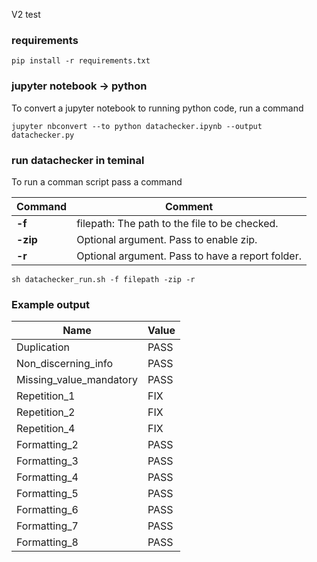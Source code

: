 V2 test

### requirements
```shell
pip install -r requirements.txt
```

### jupyter notebook -> python
To convert a jupyter notebook to running python code, run a command

```shell
jupyter nbconvert --to python datachecker.ipynb --output datachecker.py
```

### run datachecker in teminal
To run a comman script pass a command

Command | Comment
--- | ---
**-f** | filepath: The path to the file to be checked.
**-zip** | Optional argument. Pass to enable zip.
**-r** | Optional argument. Pass to have a report folder.


```shell
sh datachecker_run.sh -f filepath -zip -r
```

### Example output

| Name                    | Value |
|-------------------------|-------|
| Duplication             | PASS  |
| Non_discerning_info     | PASS  |
| Missing_value_mandatory | PASS  |
| Repetition_1            | FIX   |
| Repetition_2            | FIX   |
| Repetition_4            | FIX   |
| Formatting_2            | PASS  |
| Formatting_3            | PASS  |
| Formatting_4            | PASS  |
| Formatting_5            | PASS  |
| Formatting_6            | PASS  |
| Formatting_7            | PASS  |
| Formatting_8            | PASS  |